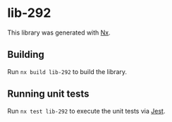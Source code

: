 # lib-292

This library was generated with [Nx](https://nx.dev).

## Building

Run `nx build lib-292` to build the library.

## Running unit tests

Run `nx test lib-292` to execute the unit tests via [Jest](https://jestjs.io).
